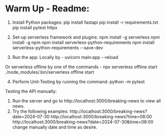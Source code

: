 # Warm Up - Readme:


1. Install Python packages:
pip install fastapi
pip install -r requirements.txt
pip install pytest httpx

2. Set-up serverless framework and plugins:
npm install -g serverless
npm install -g npm
npm install serverless-python-requirements
npm install serverless-python-requirements --save-dev

3. Run the app:
Locally by - 
uvicorn main:app --reload

Or serverless offline by one of the commands - 
npx serverless offline start
./node_modules/.bin/serverless offline start

4. Perform Unit-Testing by running the command: 
python -m pytest



Testing the API manually:
1. Run the server and go to http://localhost:3000/breaking-news to view all news.
2. Try the following examples:
http://localhost:3000/breaking-news?date=2024-07-30
http://localhost:3000/breaking-news?time=08:00
http://localhost:3000/breaking-news?date=2024-07-30&time=08:00
change manually date and time as desire. 
